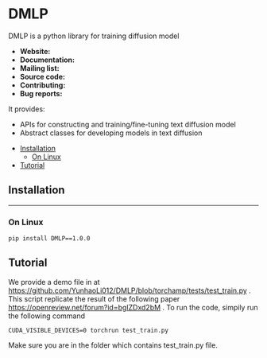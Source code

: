 # DMLP
DMLP is a python library for training diffusion model
- **Website:** 
- **Documentation:** 
- **Mailing list:** 
- **Source code:** 
- **Contributing:** 
- **Bug reports:** 

It provides:

- APIs for constructing and training/fine-tuning text diffusion model 
- Abstract classes for developing models in text diffusion


   
<!-- toc -->

- [Installation](#installation)
  - [On Linux](#on-linux)
- [Tutorial](#Tutorial)



<!-- tocstop -->

## Installation
----------------------
### On Linux
```
pip install DMLP==1.0.0
```

## Tutorial
We provide a demo file in at https://github.com/YunhaoLi012/DMLP/blob/torchamp/tests/test_train.py . This script replicate the result of the following paper https://openreview.net/forum?id=bgIZDxd2bM . To run the code, simpily run the following command
```
CUDA_VISIBLE_DEVICES=0 torchrun test_train.py
```
Make sure you are in the folder which contains test_train.py file. 

